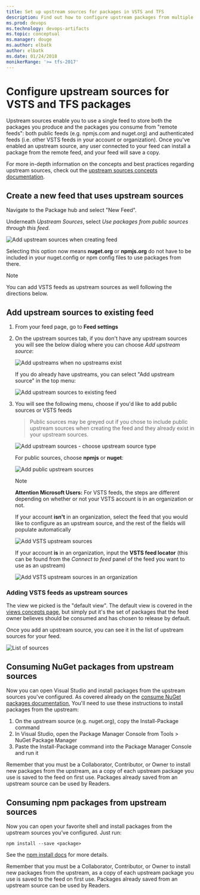 ```yaml
---
title: Set up upstream sources for packages in VSTS and TFS
description: Find out how to configure upstream packages from multiple sources in VSTS and TFS
ms.prod: devops
ms.technology: devops-artifacts
ms.topic: conceptual
ms.manager: douge
ms.author: elbatk
author: elbatk
ms.date: 01/24/2018
monikerRange: '>= tfs-2017'
---
```


# Configure upstream sources for VSTS and TFS packages

Upstream sources enable you to use a single feed to store both the packages you produce and the packages you consume from "remote feeds": both public feeds (e.g. npmjs.com and nuget.org) and authenticated feeds (i.e. other VSTS feeds in your account or organization). Once you've enabled an upstream source, any user connected to your feed can install a package from the remote feed, and your feed will save a copy.

For more in-depth information on the concepts and best practices regarding upstream sources, check out the [upstream sources concepts documentation](../concepts/upstream-sources.md).

## Create a new feed that uses upstream sources

Navigate to the Package hub and select "New Feed".

Underneath _Upstream Sources_, select _Use packages from public sources through this feed_.

![Add upstream sources when creating feed](_img/us-create-feed.png)

Selecting this option now means **nuget.org** or **npmjs.org** do not have to be included in your nuget.config or npm config files to use packages from there.

> [!NOTE]
> You can add VSTS feeds as upstream sources as well following the directions below.

## Add upstream sources to existing feed

1. From your feed page, go to **Feed settings**
2. On the upstream sources tab, if you don't have any upstream sources you will see the below dialog where you can choose _Add upstream source_:

    ![Add upstreams when no upstreams exist](_img/us-no-upstreams.png)

    If you do already have upstreams, you can select "Add upstream source" in the top menu:

    ![Add upstream sources to existing feed](_img/us-upstreams-exist.png)

3. You will see the following menu, choose if you'd like to add public sources or VSTS feeds 

    > Public sources may be greyed out if you chose to include public upstream sources when creating the feed and they already exist in your upstream sources.

    ![Add upstream sources - choose upstream source type](_img/us-add-new-upstream.png)

    For public sources, choose **npmjs** or **nuget**:

    ![Add public upstream sources](_img/us-add-public-source.png)

    > [!NOTE] 
    > **Attention Microsoft Users:** For VSTS feeds, the steps are different depending on whether or not your VSTS account is in an organization or not.
    
    If your account **isn't** in an organization, select the feed that you would like to configure as an upstream source, and the rest of the fields will populate automatically

    ![Add VSTS upstream sources](_img/us-add-vsts-source.png)

    If your account **is** in an organization, input the **VSTS feed locator** (this can be found from the _Connect to feed_ panel of the feed you want to use as an upstream)

    ![Add VSTS upstream sources in an organization](_img/us-add-upstream-organization.png)

### Adding VSTS feeds as upstream sources

The view we picked is the "default view". The default view is covered in the [views concepts page](../concepts/views.md), but simply put it's the set of packages that the feed owner believes should be consumed and has chosen to release by default.

Once you add an upstream source, you can see it in the list of upstream sources for your feed.

![List of sources](_img/us-with-sources.png)

## Consuming NuGet packages from upstream sources

Now you can open Visual Studio and install packages from the upstream sources you've configured. As covered already on the [consume NuGet packages documentation](../nuget/consume.md), You'll need to use these instructions to install packages from the upstream:

1.	On the upstream source (e.g. nuget.org), copy the Install-Package command
2.	In Visual Studio, open the Package Manager Console from Tools > NuGet Package Manager
3.	Paste the Install-Package command into the Package Manager Console and run it

Remember that you must be a Collaborator, Contributor, or Owner to install new packages from the upstream, as a copy of each upstream package you use is saved to the feed on first use. Packages already saved from an upstream source can be used by Readers.

## Consuming npm packages from upstream sources

Now you can open your favorite shell and install packages from the upstream sources you’ve configured. Just run:

```
npm install --save <package>
```

See the [npm install docs](../npm/install.md) for more details.

Remember that you must be a Collaborator, Contributor, or Owner to install new packages from the upstream, as a copy of each upstream package you use is saved to the feed on first use. Packages already saved from an upstream source can be used by Readers.